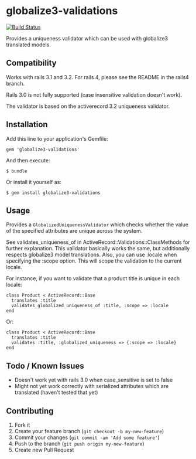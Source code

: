 # globalize3-validations

[![Build Status](https://travis-ci.org/emjot/globalize3-validations.png?branch=master)](https://travis-ci.org/emjot/globalize3-validations)

Provides a uniqueness validator which can be used with globalize3 translated models.

## Compatibility

Works with rails 3.1 and 3.2. For rails 4, please see the README in the rails4 branch.

Rails 3.0 is not fully supported (case insensitive validation doesn't work).

The validator is based on the activerecord 3.2 uniqueness validator.


## Installation

Add this line to your application's Gemfile:

    gem 'globalize3-validations'

And then execute:

    $ bundle

Or install it yourself as:

    $ gem install globalize3-validations

## Usage

Provides a `GlobalizedUniquenessValidator` which checks whether
the value of the specified attributes are unique across the system.

See validates_uniqueness_of in ActiveRecord::Validations::ClassMethods for further explanation.
This validator basically works the same, but additionally respects globalize3 model translations.
Also, you can use :locale when specifying the :scope option. This will scope the validation to the current locale.

For instance, if you want to validate that a product title is unique in each locale:

    class Product < ActiveRecord::Base
      translates :title
      validates_globalized_uniqueness_of :title, :scope => :locale
    end

Or:

    class Product < ActiveRecord::Base
      translates :title
      validates :title, :globalized_uniqueness => {:scope => :locale}
    end

## Todo / Known Issues

* Doesn't work yet with rails 3.0 when case_sensitive is set to false
* Might not yet work correctly with serialized attributes which are translated (haven't tested that yet)

## Contributing

1. Fork it
2. Create your feature branch (`git checkout -b my-new-feature`)
3. Commit your changes (`git commit -am 'Add some feature'`)
4. Push to the branch (`git push origin my-new-feature`)
5. Create new Pull Request

